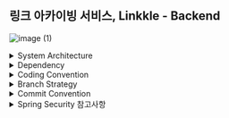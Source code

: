 ## 링크 아카이빙 서비스, Linkkle - Backend

![image (1)](https://user-images.githubusercontent.com/87016418/192398706-8d72d400-6ad5-4e4d-9d27-ddf3a74808f3.png)

<details>

<summary>System Architecture</summary>

<img width="951" alt="Linggle-architecture" src="https://user-images.githubusercontent.com/87016418/181003905-d0d09f8b-9dc0-472a-b373-30c202fbb5fa.png">


</details>

<details>
<summary>Dependency</summary>
 
* Spring Web
* Spring Security
* OAuth2 Client
* Oauth2 Resource Server
* Spring Data JPA
* Spring Data Redis
* Spring Configuration Processor
* MariaDB Driver
* Validation
 
</details>

<details>
<summary>Coding Convention</summary>
 
* 패키지 네이밍 규칙
  * lowerCamelCase
* 클래스 네이밍 규칙
  * UpperCamelCase(PascalCase)
* DB 네이밍 규칙
  * lower_snake_case
* Code Style
  * Google Java Style Guide 플러그인 적용
    * 추가 설정
    * Indent : 4
    * Tab Size : 4

</details>

<details>
<summary>Branch Strategy</summary>

* Respositories
  * upstream(Upstream Repository)
  * origin(Origin Repostiory)
  
* Branches
  * main : 제품으로 출시될 수 있는 브랜치
  * feature : 기능 단위 개발 브랜치
    * feature/feature-name
  * issue : 발생한 버그를 수정하는 브랜치
    * issue/issue-number 
 
 
</details>

<details>
 
<summary>Commit Convention</summary>

커밋 메세지는 두 단락으로 구성한다.

```
type: Subject

body
```

각 단락은 공백 한 줄로 구문한다. 

### Type: 

type은 커밋의 종류에 따라 사전에 정의한 단어를 사용한다.

사용 가능한 type은 아래와 같이 정의한다.

* `Add`: 클래스 파일 추가
* `Remove`: 코드 및 클래스 파일의 삭제
* `Feat`: 새로운 기능 추가
* `Test`: 테스트 코드 추가
* `Fix`: 버그 수정
* `Style`: 포맷팅, 오탈자 수정
* `Chore`: 라이브러리 추가 등의 설정 작업
* `Docs`: 문서 수정
* `Refactor`: 코드 리팩토링

### Subject:

Subject는 영문 대문자로 시작하며 명령문을 사용한다. 

마침표(.)를 찍지 않는다.

영문 30자를 넘지 않는다.

### Body:

body는 꼭 필요하지 않은 경우는 생략하되 적어야 할 경우 `무엇을, 왜`에 맞춰 작성한다. 

한글을 사용한다.

15개 내의 단어로 구성한다.
 
</details>

<details>
<summary>Spring Security 참고사항</summary>

흐름 요약
1. 로그인 요청(/login)
   1. JwtAuthenticationFilter/attemptAuthentication()
   2. PrincipalDetail Service(loadUserService)
   3. PrincipalDetails
   4. JwtAuthenticationFilter/successfulAuthentication()
      1. 토큰 발급

2. 일반 요청
   1. JwtAuthorizationFilter/doFilterInternal
      1. 토큰 검증
      2. 유저 검증
      3. 시큐리티 세션 저장(권한 확인용)
</details>

